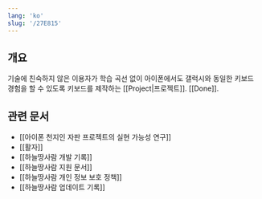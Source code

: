 ```yaml
---
lang: 'ko'
slug: '/27E815'
---
```


## 개요

기술에 친숙하지 않은 이용자가 학습 곡선 없이 아이폰에서도 갤럭시와 동일한 키보드 경험을 할 수 있도록 키보드를 제작하는 [[Project|프로젝트]]. [[Done]].

## 관련 문서

- [[아이폰 천지인 자판 프로젝트의 실현 가능성 연구]]
- [[활자]]
- [[하늘땅사람 개발 기록]]
- [[하늘땅사람 지원 문서]]
- [[하늘땅사람 개인 정보 보호 정책]]
- [[하늘땅사람 업데이트 기록]]

